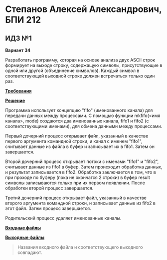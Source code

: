 # Степанов Алексей Александрович, БПИ 212
## ИДЗ №1

**Вариант 34**

Разработать программу, которая на основе анализа двух ASCII строк формирует на выходе строку,
содержащую символы, присутствующие в одной или другой (объединение символов).
Каждый символ в соответствующей выходной строке должен встречаться только один раз.

[**Требования**](requirements.md)

[**Решение**](main.c)

Программа использует концепцию "fifo" (именованного канала) для передачи данных между процессами. С помощью функции mkfifo(<имя канала>, mode) создаются два именованных канала, fifo1 и fifo2 (с соответствующими именами), для обмена данными между процессами.

Первый дочерний процесс открывает файл, указанный в качестве первого аргумента командной строки, и канал с именем "fifo1", считывает данные из файла в буфер и записывает их в fifo1. Затем он завершается.

Второй дочерний процесс открывает потоки  с именами "fifo1" и "fifo2", считывает данные из fifo1 в буфер. Затем происходит обработка данных, и результат записывается в fifo2. Обработка заключается в том, что в при проходе по буферу (пока не окончатся 2 строки) в буфер result символы записываются только при их первом появлении. После обработки второй процесс завершается.

Третий дочерний процесс открывает файл, указанный в качестве второго аргумента командной строки, и записывает данные из fifo2 в этот файл. Затем процесс завершается.

Родительский процесс удаляет именованные каналы.

[**Входные файлы**](../texts/)

[**Выходные файлы**](results)

> Названия входного файла и соответствующего выходного совпадают.